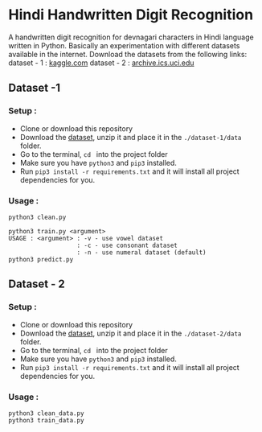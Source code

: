 # Hindi Handwritten Digit Recognition
A handwritten digit recognition for devnagari characters in Hindi language written in Python. Basically an experimentation with different datasets available in the internet. Download the datasets from the following links:
dataset - 1 : [kaggle.com](https://www.kaggle.com/ashokpant/devanagari-character-dataset)
dataset - 2 : [archive.ics.uci.edu](http://archive.ics.uci.edu/ml/machine-learning-databases/00389/)


## Dataset -1
### Setup :
- Clone or download this repository
- Download the [dataset](https://www.kaggle.com/ashokpant/devanagari-character-dataset), unzip it and place it in the `./dataset-1/data` folder.
- Go to the terminal, `cd ` into the project folder
- Make sure you have `python3` and `pip3` installed.
- Run `pip3 install -r requirements.txt` and it will install all project dependencies for you.

### Usage :
```
python3 clean.py

python3 train.py <argument>
USAGE : <argument> : -v - use vowel dataset
				   : -c - use consonant dataset
				   : -n - use numeral dataset (default)
python3 predict.py
```
## Dataset - 2
### Setup :
- Clone or download this repository
- Download the [dataset](http://archive.ics.uci.edu/ml/machine-learning-databases/00389/), unzip it and place it in the `./dataset-2/data` folder.
- Go to the terminal, `cd ` into the project folder
- Make sure you have `python3` and `pip3` installed.
- Run `pip3 install -r requirements.txt` and it will install all project dependencies for you.

### Usage :
```
python3 clean_data.py
python3 train_data.py
```
